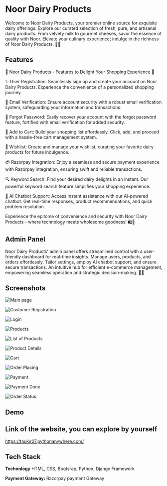 
# Noor Dairy Products


Welcome to Noor Dairy Products, your premier online source for exquisite dairy offerings. Explore our curated selection of fresh, pure, and artisanal dairy products. From velvety milk to gourmet cheeses, savor the essence of quality with Noor. Elevate your culinary experience; indulge in the richness of Noor Dairy Products. 🥛🧀

## Features

🚀 Noor Dairy Products - Features to Delight Your Shopping Experience 🚀

✨ User Registration: Seamlessly sign up and create your account on Noor Dairy Products. Experience the convenience of a personalized shopping journey.

📧 Email Verification: Ensure account security with a robust email verification system, safeguarding your information and transactions.

🔐 Forgot Password: Easily recover your account with the forgot password feature, fortified with email verification for added security.

🛒 Add to Cart: Build your shopping list effortlessly. Click, add, and proceed with a hassle-free cart management system.

💖 Wishlist: Create and manage your wishlist, curating your favorite dairy products for future indulgence.

💳 Razorpay Integration: Enjoy a seamless and secure payment experience with Razorpay integration, ensuring swift and reliable transactions.

🔍 Keyword Search: Find your desired dairy delights in an instant. Our powerful keyword search feature simplifies your shopping experience.

🤖 AI Chatbot Support: Access instant assistance with our AI-powered chatbot. Get real-time responses, product recommendations, and quick problem resolution.

Experience the epitome of convenience and security with Noor Dairy Products - where technology meets wholesome goodness! 🛍️🥛









## Admin Panel
Noor Dairy Products' admin panel offers streamlined control with a user-friendly dashboard for real-time insights. Manage users, products, and orders effortlessly. Tailor settings, employ AI chatbot support, and ensure secure transactions. An intuitive hub for efficient e-commerce management, empowering seamless operation and strategic decision-making. 💼🚀
## Screenshots

![Main page](https://github.com/Seeker0702/Noor-Dairy-Products/blob/main/Screenshots/First%20Page.png?raw=true)

![Customer Registration](https://github.com/Seeker0702/Noor-Dairy-Products/blob/main/Screenshots/Customer%20Registration.png?raw=true)

![Login](https://github.com/Seeker0702/Noor-Dairy-Products/blob/main/Screenshots/Login%20Page.png?raw=true)

![Products](https://github.com/Seeker0702/Noor-Dairy-Products/blob/main/Screenshots/Products.png?raw=true)

![List of Products](https://github.com/Seeker0702/Noor-Dairy-Products/blob/main/Screenshots/List%20of%20specific%20product.png?raw=true)

![Product Details](https://github.com/Seeker0702/Noor-Dairy-Products/blob/main/Screenshots/Details%20of%20product.png?raw=true)


![Cart](https://github.com/Seeker0702/Noor-Dairy-Products/blob/main/Screenshots/Shopping%20Cart.png?raw=true)

![Order Placing](https://github.com/Seeker0702/Noor-Dairy-Products/blob/main/Screenshots/Order%20placing.png?raw=true)

![Payment](https://github.com/Seeker0702/Noor-Dairy-Products/blob/main/Screenshots/Paymanet.png?raw=true)

![Payment Done](https://github.com/Seeker0702/Noor-Dairy-Products/blob/main/Screenshots/Payment%20done.png?raw=true)

![Order Status](https://github.com/Seeker0702/Noor-Dairy-Products/blob/main/Screenshots/Order%20status.png?raw=true)
## Demo


## Link of the website, you can explore by yourself

https://taukir07.pythonanywhere.com/






## Tech Stack

**Techonlogy** HTML, CSS, Bootsrap, Python, Django Framework

**Payment Gateway:** Razorpay payment Gateway




